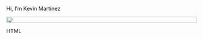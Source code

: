 <body>
  <div>
    <p style="display: inline-flex; align-items: center; flex-direction: row;">Hi, I’m Kevin Martínez <img style="width: 1rem;" src="https://img.icons8.com/?size=100&id=37278&format=png&color=000000"></p>
  </div>
  <div style="height: 1rem">
    <div>
      <img style="height: 100%;" src="https://img.icons8.com/?size=100&id=20909&format=png&color=000000"/>
      <p>HTML</p>
    </div>
  </div>
</body>
